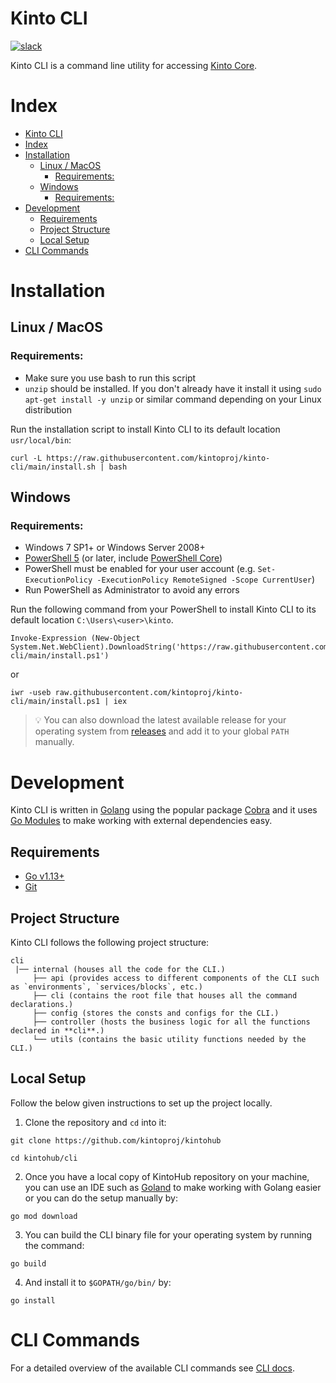 # Kinto CLI
[![slack](https://img.shields.io/badge/slack-kintoproj-brightgreen)](https://slack.kintohub.com)

Kinto CLI is a command line utility for accessing [Kinto Core](../core).

# Index

- [Kinto CLI](#kinto-cli)
- [Index](#index)
- [Installation](#installation)
  - [Linux / MacOS](#linux--macos)
    - [Requirements:](#requirements-)
  - [Windows](#windows)
    - [Requirements:](#requirements--1)
- [Development](#development)
  - [Requirements](#requirements)
  - [Project Structure](#project-structure)
  - [Local Setup](#local-setup)
- [CLI Commands](#cli-commands)

# Installation

## Linux / MacOS

### Requirements:

- Make sure you use bash to run this script
- `unzip` should be installed. If you don't already have it install it using `sudo apt-get install -y unzip` or similar command depending on your Linux distribution

Run the installation script to install Kinto CLI to its default location `usr/local/bin`:

```
curl -L https://raw.githubusercontent.com/kintoproj/kinto-cli/main/install.sh | bash
```

## Windows

### Requirements:

- Windows 7 SP1+ or Windows Server 2008+
- [PowerShell 5](https://aka.ms/wmf5download) (or later, include [PowerShell Core](https://docs.microsoft.com/en-us/powershell/scripting/install/installing-powershell-core-on-windows?view=powershell-6))
- PowerShell must be enabled for your user account (e.g. `Set-ExecutionPolicy -ExecutionPolicy RemoteSigned -Scope CurrentUser`)
- Run PowerShell as Administrator to avoid any errors

Run the following command from your PowerShell to install Kinto CLI to its default location `C:\Users\<user>\kinto`.

```
Invoke-Expression (New-Object System.Net.WebClient).DownloadString('https://raw.githubusercontent.com/kintoproj/kinto-cli/main/install.ps1')
```

or

```
iwr -useb raw.githubusercontent.com/kintoproj/kinto-cli/main/install.ps1 | iex
```

> 💡 You can also download the latest available release for your operating system from [releases](https://github.com/kintoproj/kintohub/releases) and add it to your global `PATH` manually.

# Development

Kinto CLI is written in [Golang](https://golang.org/) using the popular package [Cobra](https://github.com/spf13/cobra) and it uses [Go Modules](https://github.com/golang/go/wiki/Modules) to make working with external dependencies easy.

## Requirements

- [Go v1.13+](https://golang.org/doc/install)
- [Git](https://git-scm.com/downloads)

## Project Structure

Kinto CLI follows the following project structure:

```
cli
 |── internal (houses all the code for the CLI.)
     ├── api (provides access to different components of the CLI such as `environments`, `services/blocks`, etc.)
     ├── cli (contains the root file that houses all the command declarations.)
     ├── config (stores the consts and configs for the CLI.)
     ├── controller (hosts the business logic for all the functions declared in **cli**.)
     └── utils (contains the basic utility functions needed by the CLI.)
```

## Local Setup

Follow the below given instructions to set up the project locally.

1. Clone the repository and `cd` into it:

```
git clone https://github.com/kintoproj/kintohub

cd kintohub/cli
```

2. Once you have a local copy of KintoHub repository on your machine, you can use an IDE such as [Goland](https://www.jetbrains.com/go/download/) to make working with Golang easier or you can do the setup manually by:

```
go mod download
```

3. You can build the CLI binary file for your operating system by running the command:

```
go build
```

4. And install it to `$GOPATH/go/bin/` by:

```
go install
```

# CLI Commands

For a detailed overview of the available CLI commands see [CLI docs](https://www.kintohub.com/features/cli#commands).
